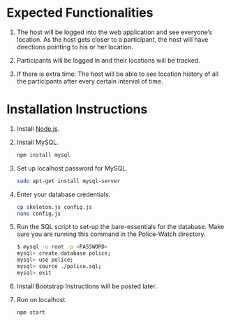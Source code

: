 # Expected Functionalities

1. The host will be logged into the web application and see everyone’s
   location. As the host gets closer to a participant, the host will have
   directions pointing to his or her location.

2. Participants will be logged in and their locations will be tracked.

3. If there is extra time: The host will be able to see location history of all
   the participants after every certain interval of time.

# Installation Instructions

1. Install [Node.js](https://nodejs.org/en/download/).
2. Install MySQL.
   ```bash
   npm install mysql
   ```
3. Set up localhost password for MySQL.
   ```bash
   sudo apt-get install mysql-server
   ```

4. Enter your database credentials.
   ```bash
   cp skeleton.js config.js
   nano config.js
   ```

5. Run the SQL script to set-up the bare-essentials for the database. Make sure
   you are running this command in the Police-Watch directory.
   ```bash
   $ mysql -u root -p <PASSWORD>
   mysql> create database police;
   mysql> use police;
   mysql> source ./police.sql;
   mysql> exit
   ```

6. Install Bootstrap
   Instructions will be posted later.

7. Run on localhost.
   ```bash
   npm start
   ```
